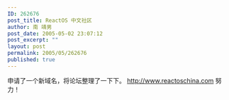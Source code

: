 ```yaml
---
ID: 262676
post_title: ReactOS 中文社区
author: 南 靖男
post_date: 2005-05-02 23:07:12
post_excerpt: ""
layout: post
permalink: 2005/05/262676
published: true
---
```

申请了一个新域名，将论坛整理了一下下。
<a href="http://www.reactoschina.com">http://www.reactoschina.com</a> 努力！